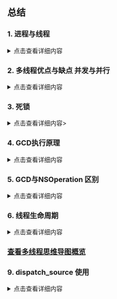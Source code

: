 



## 总结
### 1. 进程与线程
 <details>
  <summary>点击查看详细内容</summary>
 
 
#### 进程: 
- 1、进程是一个具有一定独立功能的程序关于某次数据集合的一次运行活动，它是操作系统分配资源的基本单元。
- 2、进程是指在系统中正在运行的一个应用程序，就是一段程序执行过程，我们可以理解为手机上的app. 
- 3、 每个进程之间是独立，每个进程均运行在其专用且受保护 的内存空间内，拥有独立运行所需的全部资源。
- 4. iOS APP是单进程的。


#### 线程:
- 1. 线程是进程的基本执行单元，一个进程的所有任务都在线程中执行
- 2. 进程想要执行任务，必须得有线程，进程至少要有一条线程
- 3. 程序启动默认开启一条线程，这条线程被称为主线程或者UI线程。

#### 进程和线程的关系
- 1、线程是进程的执行单元，进程所有的任务都在线程中执行
- 2、一个程序可以对应多个进程(多进程)，一个进程中可有多个线程，但至少要有一条线程。
- 3、同一个进程内的线程共享进程资源。


#### 区别
 - **地址空间：同一进城的线程共享进程的地址空间，而进程之间则是独立的地址空间。**
 - **资源拥有：** 统一进程内的线程共享本进程的资源，如内存，I/O，cpu等，但是进程之间的资源是独立的。
 - 一个进程崩溃后，在保护模式下不会对其他进程产生影响，但是一个线程崩溃整个进程都死掉。所以多进程要比多线程健壮。
 - 进程切换时，消耗的资源大，效率高，所以设计到频繁的切换时，使用线程要好于进程。同样如果要求同时进行并且又要共享某些变量的并发操作，只能用线程不能用进程。
 - **执行过程**：每个独立的进程有一个程序运行的入口，顺序执行序列和程序入口。但是线程不能独立执行，必须存在应用程序中，由应用程序提供多个线程执行控制。
 - **线程是处理调度的基本单位，但是进程不是。**

</details>



### 2. 多线程优点与缺点 并发与并行
 <details>
  <summary>点击查看详细内容</summary>

  多线程的实现原理:
  事实上，同一时间内单核`CPU`只能 执行一个线程，多线程是`CUP`快速的在多个线程之间切换，造成了多个线程同时执行的假象。
如果是**多核**`CPU`就真的可以同时处理多个线程了。
 多线程的目的是为了同步完成多项任务，通过提高系统
的资源利用率来提高系统的效率。
多线程的优点和缺点?
优点:
能适当提高程序的执行效率 能适当提高资源利用率(CPU、内存利用率)
缺点:
1. 开启线程会占用一定的内存空间(默认情况下，主 线程占用1M,子线程512KB),如果开启大量的线程，会 占用大量的内存空间，降低程序的性能。
2. 线程越多，`CPU`在调度线程上的开销就越大
3. 多线程的并行和并发有什么区别?
 
-  **并行:充分利用计算机的多核，在多个线程上同步进行**

-  **并发:在一条线程上通过快速切换，让人感觉在同步执行**


</details>

### 3. 死锁
 <details>
  <summary>点击查看详细内容></summary>
**死锁是由于多个线程(进程)在执行过程中，因为争夺资源而造成的互相等待的现象**
</details>

### 4. GCD执行原理
 <details>
  <summary>点击查看详细内容</summary>
  `GCD`底层有一个线程池，这个池中存放的是一个个线 程，”池“中的线程可以重用，当一段时间后这个线程没 有被调用，这个线程就会被销毁，注意，开多少个线程是由线程池决定的，池是系统自动维护的，不需要程序员维护，程序员只需要向队列中添加任务，队列调度即可。
如果队列中存放的是同步任务，则任务出队后，底层线程池会提供一条线程供这个任务执行，任务执行完毕后这条线程再回到线程池，这样队列中的任务反复调度，因为是同步的，所以我们用`currentThread`打印的时候，是同一个线程。如果队列中的任务存放的是异步任务，当任务出队后，底层线程池会提供一个线程供任务执行，因为是异步执行，队列中的任务不需要等待当前任务执就可以调度下一个任务，这时底层线程池中会再次提供一个线程供第二个任务执行，执行完毕后再回到底层线程池中。这样就对一个线程完成一个复用，而不需要每一个任务执行都开启新线程，也就节约了系统的开销，提高了效率。iOS7的时候，使用`GCD`系统通常只能开**5-8**条线程， iOS8以后，系统可以开多个线程，但是在实际开发中， 建议开启的线程数为**3-5**条。
</details>


###  5. GCD与NSOperation 区别

 <details>
  <summary>点击查看详细内容</summary>
  <table>
  <tr>
  <td>方案</td>
  <td>简介</td>
  <td>语言</td>
  <td>线程声明周期</td>
  <td>使用频率</td>
  </tr>
  
   <tr>
  <td>pthread</td>
  <td> 一套通用的多线程API,适用于Unix/Linux/Windows方案，跨平台，使用难度大
   </td>
  <td>C语言</td>
  <td>程序员管理</td>
  <td>几乎不用</td>
  </tr>
  
  
   <tr>
  <td>NSThread</td>
  <td> 使用更加面对对象，简单易用，可直接操作线程对象
   </td>
  <td>OC语言</td>
  <td>程序员管理</td>
  <td>偶尔使用</td>
  </tr>
  
  
   <tr>
  <td><mark>GCD</mark></td>
  <td> 目的替代NSTread等线程技术
   </td>
  <td>C语言</td>
  <td>自动管理</td>
  <td>经常使用</td>
  </tr>
  
  
   <tr>
  <td><mark>NSOperation</mark></td>
  <td> 基于GCD(底层GCD)，比GCD多了一些简单使用的功能，使用更加面对对象。
   </td>
  <td>OC语言</td>
  <td>自动管理</td>
  <td>经常使用</td>
  </tr>
  
  
  </table>

</details>


### 6. 线程生命周期
 <details>
  <summary>点击查看详细内容</summary>
  <p> 
  
</p>
</details>



### [查看多线程思维导图概览](./img/多线程.png)


### 9. dispatch_source 使用
 <details>
  <summary>点击查看详细内容</summary>

```
	self.complate = 0;
	self.queue=dispatch_queue_create("com.fgyong.cn", 0);
	第一个参数：dispatch_source_type_t type为设置GCD源方法的类型，前面已经列举过了。
     第二个参数：uintptr_t handle Apple的API介绍说，暂时没有使用，传0即可。
     第三个参数：unsigned long mask Apple的API介绍说，使用DISPATCH_TIMER_STRICT，会引起电量消耗加剧，毕竟要求精确时间，所以一般传0即可，视业务情况而定。
     第四个参数：dispatch_queue_t _Nullable queue 队列，将定时器事件处理的Block提交到哪个队列之上。可以传Null，默认为全局队列。注意：当提交到全局队列的时候，时间处理的回调内，需要异步获取UI线程，更新UI
     
	self.source=dispatch_source_create(DISPATCH_SOURCE_TYPE_DATA_ADD, 0, 0, dispatch_get_main_queue());
	dispatch_source_set_event_handler(self.source, ^{
		NSInteger value = dispatch_source_get_data(self.source);
		self.complate += value;
		NSLog(@"进度：%.2f",self.complate/100);
	});
	/// 启动
	dispatch_resume(self.source);
	
	
/// 触发
dispatch_source_merge_data(self.source, 1); // source 值响应


/// 取消
dispatch_source_cancel(self.source);
/// 挂起
dispatch_suspend(self.source);
```

 </details> 